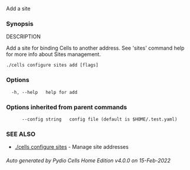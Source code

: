 Add a site

### Synopsis


DESCRIPTION

  Add a site for binding Cells to another address.
  See 'sites' command help for more info about Sites management.


```
./cells configure sites add [flags]
```

### Options

```
  -h, --help   help for add
```

### Options inherited from parent commands

```
      --config string   config file (default is $HOME/.test.yaml)
```

### SEE ALSO

* [./cells configure sites](./cells-configure-sites)	 - Manage site addresses

###### Auto generated by Pydio Cells Home Edition v4.0.0 on 15-Feb-2022
